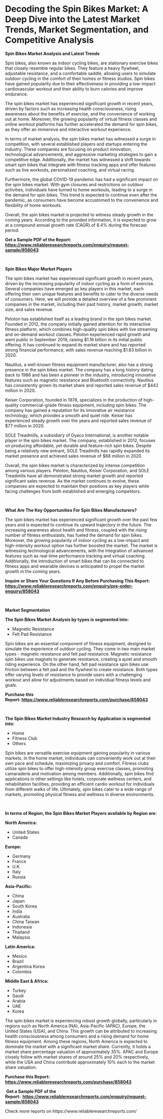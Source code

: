 <p><h1>Decoding the Spin Bikes Market: A Deep Dive into the Latest Market Trends, Market Segmentation, and Competitive Analysis</h1></p><p><strong>Spin Bikes Market Analysis and Latest Trends</strong></p>
<p><p>Spin bikes, also known as indoor cycling bikes, are stationary exercise bikes that closely resemble regular bikes. They feature a heavy flywheel, adjustable resistance, and a comfortable saddle, allowing users to simulate outdoor cycling in the comfort of their homes or fitness studios. Spin bikes have gained popularity due to their effectiveness in providing a low-impact cardiovascular workout and their ability to burn calories and improve endurance.</p><p>The spin bikes market has experienced significant growth in recent years, driven by factors such as increasing health consciousness, rising awareness about the benefits of exercise, and the convenience of working out at home. Moreover, the growing popularity of virtual fitness classes and online workout platforms has further accelerated the demand for spin bikes, as they offer an immersive and interactive workout experience.</p><p>In terms of market analysis, the spin bikes market has witnessed a surge in competition, with several established players and startups entering the industry. These companies are focusing on product innovation, technological advancements, and aggressive marketing strategies to gain a competitive edge. Additionally, the market has witnessed a shift towards smart spin bikes that integrate with fitness tracking apps and offer features such as live workouts, personalized coaching, and virtual racing.</p><p>Furthermore, the global COVID-19 pandemic has had a significant impact on the spin bikes market. With gym closures and restrictions on outdoor activities, individuals have turned to home workouts, leading to a surge in the demand for spin bikes. This trend is expected to continue even after the pandemic, as consumers have become accustomed to the convenience and flexibility of home workouts.</p><p>Overall, the spin bikes market is projected to witness steady growth in the coming years. According to the provided information, it is expected to grow at a compound annual growth rate (CAGR) of 8.4% during the forecast period.</p></p>
<p><strong>Get a Sample PDF of the Report:&nbsp; <a href="https://www.reliableresearchreports.com/enquiry/request-sample/858043">https://www.reliableresearchreports.com/enquiry/request-sample/858043</a></strong></p>
<p>&nbsp;</p>
<p><strong>Spin Bikes Major Market Players</strong></p>
<p><p>The spin bikes market has experienced significant growth in recent years, driven by the increasing popularity of indoor cycling as a form of exercise. Several companies have emerged as key players in this market, each offering their own unique features and benefits to cater to the diverse needs of consumers. Here, we will provide a detailed overview of a few prominent companies in the market, including their past history, market growth, market size, and sales revenue.</p><p>Peloton has established itself as a leading brand in the spin bikes market. Founded in 2012, the company initially gained attention for its interactive fitness platform, which combines high-quality spin bikes with live streaming and on-demand workout classes. Peloton experienced rapid growth and went public in September 2019, raising $1.16 billion in its initial public offering. It has continued to expand its market share and has reported strong financial performance, with sales revenue reaching $1.83 billion in 2020.</p><p>Nautilus, a well-known fitness equipment manufacturer, also has a strong presence in the spin bikes market. The company has a long history dating back to 1986 and has been a pioneer in the industry, introducing innovative features such as magnetic resistance and Bluetooth connectivity. Nautilus has consistently grown its market share and reported sales revenue of $442 million in 2020.</p><p>Keiser Corporation, founded in 1978, specializes in the production of high-quality commercial-grade fitness equipment, including spin bikes. The company has gained a reputation for its innovative air resistance technology, which provides a smooth and quiet ride. Keiser has experienced steady growth over the years and reported sales revenue of $77 million in 2020.</p><p>SOLE Treadmills, a subsidiary of Dyaco International, is another notable player in the spin bikes market. The company, established in 2012, focuses on producing affordable, yet durable and feature-rich spin bikes. Despite being a relatively new entrant, SOLE Treadmills has rapidly expanded its market presence and achieved sales revenue of $68 million in 2020.</p><p>Overall, the spin bikes market is characterized by intense competition among various players. Peloton, Nautilus, Keiser Corporation, and SOLE Treadmills have all demonstrated strong market growth and reported significant sales revenue. As the market continues to evolve, these companies are expected to maintain their positions as key players while facing challenges from both established and emerging competitors.</p></p>
<p>&nbsp;</p>
<p><strong>What Are The Key Opportunities For Spin Bikes Manufacturers?</strong></p>
<p><p>The spin bikes market has experienced significant growth over the past few years and is expected to continue its upward trajectory in the future. The increasing awareness about health and fitness, coupled with the rising number of fitness enthusiasts, has fueled the demand for spin bikes. Moreover, the growing popularity of indoor cycling as a low-impact and high-intensity workout option has further boosted the market. The market is witnessing technological advancements, with the integration of advanced features such as real-time performance tracking and virtual coaching. Additionally, the introduction of smart bikes that can be connected to fitness apps and wearable devices is anticipated to propel the market growth in the coming years.</p></p>
<p><strong>Inquire or Share Your Questions If Any Before Purchasing This Report: <a href="https://www.reliableresearchreports.com/enquiry/pre-order-enquiry/858043">https://www.reliableresearchreports.com/enquiry/pre-order-enquiry/858043</a></strong></p>
<p>&nbsp;</p>
<p><strong>Market Segmentation</strong></p>
<p><strong>The Spin Bikes Market Analysis by types is segmented into:</strong></p>
<p><ul><li>Magnetic Resistance</li><li>Felt Pad Resistance</li></ul></p>
<p><p>Spin bikes are an essential component of fitness equipment, designed to simulate the experience of outdoor cycling. They come in two main market types - magnetic resistance and felt pad resistance. Magnetic resistance spin bikes use magnets to generate resistance, creating a quiet and smooth riding experience. On the other hand, felt pad resistance spin bikes use friction between a felt pad and the flywheel to create resistance. Both types offer varying levels of resistance to provide users with a challenging workout and allow for adjustments based on individual fitness levels and goals.</p></p>
<p><strong>Purchase this Report:&nbsp;<a href="https://www.reliableresearchreports.com/purchase/858043">https://www.reliableresearchreports.com/purchase/858043</a></strong></p>
<p>&nbsp;</p>
<p><strong>The Spin Bikes Market Industry Research by Application is segmented into:</strong></p>
<p><ul><li>Home</li><li>Fitness Club</li><li>Others</li></ul></p>
<p><p>Spin bikes are versatile exercise equipment gaining popularity in various markets. In the home market, individuals can conveniently work out at their own pace and schedule, maximizing privacy and comfort. Fitness clubs utilize spin bikes to offer high-intensity group exercise classes, promoting camaraderie and motivation among members. Additionally, spin bikes find applications in other settings like hotels, corporate wellness centers, and rehabilitation facilities, providing an efficient cardio workout for individuals from different walks of life. Ultimately, spin bikes cater to a wide range of markets, promoting physical fitness and wellness in diverse environments.</p></p>
<p>&nbsp;</p>
<p><strong>In terms of Region, the Spin Bikes Market Players available by Region are:</strong></p>
<p>
    <p> <strong> North America: </strong>
        <ul>
            <li>United States</li>
            <li>Canada</li>
        </ul>
        </p> 
    <p> <strong> Europe: </strong>
        <ul>
            <li>Germany</li>
            <li>France</li>
            <li>U.K.</li>
            <li>Italy</li>
            <li>Russia</li>
        </ul>
        </p> 
    <p> <strong> Asia-Pacific: </strong>
        <ul>
            <li>China</li>
            <li>Japan</li>
            <li>South Korea</li>
            <li>India</li>
            <li>Australia</li>
            <li>China Taiwan</li>
            <li>Indonesia</li>
            <li>Thailand</li>
            <li>Malaysia</li>
        </ul>
        </p> 
    <p> <strong> Latin America: </strong>
        <ul>
            <li>Mexico</li>
            <li>Brazil</li>
            <li>Argentina Korea</li>
            <li>Colombia</li>
        </ul>
        </p> 
    <p> <strong> Middle East & Africa: </strong>
        <ul>
            <li>Turkey</li>
            <li>Saudi</li>
            <li>Arabia</li>
            <li>UAE</li>
            <li>Korea</li>
        </ul>
    </p>
    </p>
<p><p>The spin bikes market is experiencing robust growth globally, particularly in regions such as North America (NA), Asia-Pacific (APAC), Europe, the United States (USA), and China. This growth can be attributed to increasing health consciousness among consumers and a rising demand for home fitness equipment. Among these regions, North America is expected to dominate the market with a significant market share. Currently, it holds a market share percentage valuation of approximately 35%. APAC and Europe closely follow with market shares of around 25% and 20% respectively, while the USA and China contribute approximately 10% each to the market share valuation.</p></p>
<p><strong>Purchase this Report: <a href="https://www.reliableresearchreports.com/purchase/858043">https://www.reliableresearchreports.com/purchase/858043</a></strong></p>
<p>&nbsp;<strong>Get a Sample PDF of the Report:&nbsp;&nbsp;<a href="https://www.reliableresearchreports.com/enquiry/request-sample/858043">https://www.reliableresearchreports.com/enquiry/request-sample/858043</a></strong></p>
<p><strong></strong></p>
<p>Check more reports on https://www.reliableresearchreports.com/</p>